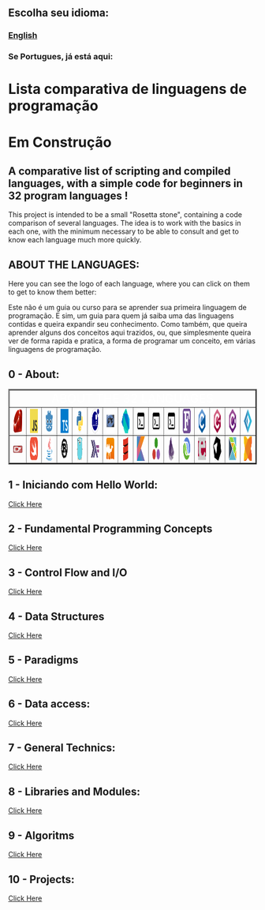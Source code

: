 ## Escolha seu idioma:

###  [English](../../README.md)

### Se Portugues, já está aqui:

# Lista comparativa de linguagens de programação

# Em Construção

## A comparative list of scripting and compiled languages, with a simple code for beginners in 32 program languages !

This project is intended to be a small "Rosetta stone", containing a code comparison of several languages.
The idea is to work with the basics in each one, with the minimum necessary to be able to consult and get to know each language much more quickly.

## ABOUT THE LANGUAGES:

Here you can see the logo of each language, where you can click on them to get to know them better:

Este não é um guia ou curso para se aprender sua primeira linguagem de programação. E sim, um guia para quem já saiba uma das linguagens contidas e queira expandir seu conhecimento. Como também, que queira aprender alguns dos conceitos aqui trazidos, ou, que simplesmente queira ver de forma rapida e pratica, a forma de programar um conceito, em várias linguagens de programação.

## 0 - About:

<table id="id-about" border="2" align="center">
    <tr>
        <td colspan="16" align="center"><font size="5" color="FFFFFF">ABOUT THE 32 LANGUAGES</font></td>
    </tr>
    <tr>
        <!--<td rowspan="2" align="center"><font size="5"></font></td>-->
        <td align="center">
            <a href="https://en.wikipedia.org/wiki/Ruby_(programming_language)" title="Ruby">
                <img align="center" height="50" src="Arquives/img/svg/devicon/ruby-original.svg"/>
            </a>
        </td>
        <td align="center">
            <a href="https://en.wikipedia.org/wiki/Ruby_(programming_language)" title="JavaScript">
                <img align="center" height="50" src="Arquives/img/svg/devicon/javascript-original.svg"/>
            </a>
        </td>
        <td align="center">
            <a href="https://en.wikipedia.org/wiki/Godot_(game_engine)" title="GDscript">
                <img align="center" height="50" src="Arquives/img/svg/devicon/godot-original.svg"/>
            </a>
        </td>
        <td align="center">
            <a href="https://en.wikipedia.org/wiki/TypeScript" title="Typescript">
                <img align="center" height="50" src="Arquives/img/svg/devicon/typescript-original.svg"/>
            </a>
        </td>
        <td align="center">
            <a href="https://en.wikipedia.org/wiki/Python_(programming_language)" title="Python">
                <img align="center" height="50" src="Arquives/img/svg/devicon/python-original.svg"/>
            </a>
        </td>
        <td align="center">
            <a href="https://en.wikipedia.org/wiki/Lua_(programming_language)" title="Lua">
                <img align="center" height="50" src="Arquives/img/svg/devicon/lua-original-wordmark.svg"/>
            </a>
        </td>
        <td align="center">
            <a href="https://en.wikipedia.org/wiki/PHP" title="PHP">
                <img align="center" height="50" src="Arquives/img/svg/devicon/php-original.svg"/>
            </a>
        </td>
        <td align="center">
            <a href="https://en.wikipedia.org/wiki/Dart_(programming_language)" title="Dart">
                <img align="center" height="50" src="Arquives/img/svg/devicon/dart-original.svg"/>
            </a>
        </td>
        <td align="center">
            <a href="https://en.wikipedia.org/wiki/Perl" title="Perl">
                <img align="center" height="50" src="Arquives/img/svg/fontsGoogle/terminal_FILL0_wght400_GRAD0_opsz48.svg"/>
            </a>
        </td>
        <td align="center">
            <a href="https://en.wikipedia.org/wiki/Assembly_language" title="Assembly INTEL64">
                <img align="center" height="50" src="Arquives/img/svg/fontsGoogle/terminal_FILL0_wght400_GRAD0_opsz48.svg"/>
            </a>
        </td>
        <td align="center">
            <a href="https://en.wikipedia.org/wiki/WebAssembly" title="WebAssembly">
                <img align="center" height="50" src="Arquives/img/svg/fontsGoogle/terminal_FILL0_wght400_GRAD0_opsz48.svg"/>
            </a>
        </td>
        <td align="center">
            <a href="https://en.wikipedia.org/wiki/Fortran" title="Modern Fortran">
                <img align="center" height="50" src="Arquives/img/svg/wikimedia/Fortran_logo.svg"/>
            </a>
        </td>
        <td align="center">
            <a href="https://en.wikipedia.org/wiki/C_(programming_language)" title="C lang">
                <img align="center" height="50" src="Arquives/img/svg/devicon/c-original.svg"/>
            </a>
        </td>
        <td align="center">
            <a href="https://en.wikipedia.org/wiki/C%2B%2B" title="C++ lang">
                <img align="center" height="50" src="Arquives/img/svg/devicon/cplusplus-original.svg"/>
            </a>
        </td>
        <td align="center">
            <a href="https://en.wikipedia.org/wiki/C_Sharp_(programming_language)" title="C#">
                <img align="center" height="50" src="Arquives/img/svg/devicon/csharp-original.svg"/>
            </a>
        </td>
        <td align="center">
            <a href="https://en.wikipedia.org/wiki/F_Sharp_(programming_language)" title="F#">
                <img align="center" height="50" src="Arquives/img/svg/devicon/fsharp-original.svg"/>
            </a>
        </td>
    </tr>
    <tr>
        <td align="center">
            <a href="https://en.wikipedia.org/wiki/D_(programming_language)" title="D lang">
                <img align="center" height="50%" width="60" src="Arquives/img/svg/wikimedia/D_Programming_Language_logo.svg"/>
            </a>
        </td>
        <td align="center">
            <a href="https://en.wikipedia.org/wiki/Swift_(programming_language)" title="Swift">
                <img align="center" height="50" src="Arquives/img/svg/devicon/swift-original.svg"/>
            </a>
        </td>
        <td align="center">
            <a href="https://en.wikipedia.org/wiki/Java_(programming_language)" title="Java">
                <img align="center" height="50" src="Arquives/img/svg/devicon/java-original.svg"/>
            </a>
        </td>
        <td align="center">
            <a href="https://en.wikipedia.org/wiki/Rust_(programming_language)" title="Rust">
                <img align="center" height="50" src="Arquives/img/svg/devicon/rust-plain.svg"/>
            </a>
        </td>
        <td align="center">
            <a href="https://en.wikipedia.org/wiki/Go_(programming_language)" title="Go">
                <img align="center" height="50" src="Arquives/img/svg/devicon/go-original.svg"/>
            </a>
        </td>
        <td align="center">
            <a href="https://en.wikipedia.org/wiki/Haskell" title="Haskell">
                <img align="center" height="50" src="Arquives/img/svg/devicon/haskell-original.svg"/>
            </a>
        </td>
        <td align="center">
            <a href="https://en.wikipedia.org/wiki/OCaml" title="OCaml">
                <img align="center" height="50" src="Arquives/img/svg/devicon/ocaml-original.svg"/>
            </a>
        </td>
        <td align="center">
            <a href="https://en.wikipedia.org/wiki/Scala_(programming_language)" title="Scala">
                <img align="center" height="50" src="Arquives/img/svg/devicon/scala-original.svg"/>
            </a>
        </td>
        <td align="center">
            <a href="https://en.wikipedia.org/wiki/Kotlin_(programming_language)" title="Kotlin">
                <img align="center" height="50" src="Arquives/img/svg/devicon/kotlin-original.svg"/>
            </a>
        </td>
        <td align="center">
            <a href="https://en.wikipedia.org/wiki/Julia_(programming_language)" title="Julia">
                <img align="center" height="50" src="Arquives/img/svg/devicon/julia-original.svg"/>
            </a>
        </td>
        <td align="center">
            <a href="https://en.wikipedia.org/wiki/Elixir_(programming_language)" title="Elixir">
                <img align="center" height="50" src="Arquives/img/svg/devicon/elixir-original.svg"/>
            </a>
        </td>
        <td align="center">
            <a href="https://en.wikipedia.org/wiki/Clojure" title="Clojure">
                <img align="center" height="50" src="Arquives/img/svg/devicon/clojure-original.svg"/>
            </a>
        </td>
        <td align="center">
            <a href="https://en.wikipedia.org/wiki/Erlang_(programming_language)" title="Erlang">
                <img align="center" height="50" src="Arquives/img/svg/devicon/erlang-original.svg"/>
            </a>
        </td>
        <td align="center">
            <a href="https://en.wikipedia.org/wiki/Crystal_(programming_language)" title="Crystal">
                <img align="center" height="50" src="Arquives/img/svg/devicon/crystal-original.svg"/>
            </a>
        </td>
        <td align="center">
            <a href="https://en.wikipedia.org/wiki/Elm_(programming_language)" title="Elm">
                <img align="center" height="50" src="Arquives/img/svg/devicon/elm-original.svg"/>
            </a>
        </td>
        <td align="center">
            <a href="https://en.wikipedia.org/wiki/Haxe" title="Haxe">
                <img align="center" height="50" src="Arquives/img/svg/devicon/haxe-original.svg"/>
            </a>
        </td>
    </tr>
</table>

## 1 - Iniciando com Hello World:

[Click Here](Pages/English/0-About.md)

## 2 - Fundamental Programming Concepts

[Click Here](Pages/English/0-About.md)

## 3 - Control Flow and I/O

[Click Here](Pages/English/0-About.md)

## 4 - Data Structures

[Click Here](Pages/English/0-About.md)

<!--
### Array

### Stacks

### Queues

### Lists

### Set

### Dictionary and hashes

### Recursion

### Trees

### Graphs
-->
## 5 - Paradigms

[Click Here](Pages/English/0-About.md)

<!--
### Structured

### Object Oriented

### Functional

### Cuncurrent

### Aspect Oriented

### Event Driven

### Data Driven

### Reactive

### Choreographic

### Logic
-->

## 6 - Data access:

[Click Here](Pages/English/0-About.md)

## 7 - General Technics:

[Click Here](Pages/English/0-About.md)
<!--
### Regular Expressions
### Metaprogramming
### Design Patterns
-->
## 8 - Libraries and Modules:

[Click Here](Pages/English/0-About.md)
<!--
### Custom language librarie
-->
## 9 - Algoritms

[Click Here](Pages/English/0-About.md)

<!--
### Sorting:

#### Bubble sort
#### Selection sort
#### Insertion sort
#### Merge sort
#### Quick sort
#### Heap sort
#### Counting sort
#### Bucket sort
#### Radix sort
#### Gnome sort
#### Bitonic sort
#### Cycle sort
#### Tree sort
#### Pigeonhole sort
#### Block sort
#### Library sort
#### Patience sort
#### Bogo sort
#### Flash sort
#### Tim sort
#### Intro sort
#### Pancake sort
#### Stooge sort
#### Silly sort
#### Smooth sort
#### Funnel sort
#### Bead sort
#### American flag sort
#### Slow sort
#### Odd even sort
#### Splay sort
#### Spaghetti sort
#### Cube sort

### Graphs:

#### Floyd-Warshall
#### Dijkstra
#### Bellman-Ford
#### Kruskal (Minimal Spanning Tree)
#### Prim (Minimal Spanning Tree)
#### Hierholzer (Eulerian path)
#### A* (A Star)
#### Ford-Fulkerson (Maximum Flow in Networks)

### Strings:

#### Brute Force (Substring Matching)
#### Boyer-Moore (Substring Matching)
#### Knuth-Morris-Pratt (Substring Matching)
#### Rabin-Karp (Substring Matching)
#### Levenshtein (Distance Editing)
#### Aho-Corasick (Multiple String Search)

### Randomization:

#### Fisher-Yates Shuffle Algoritm
#### Durstenfeld Shuffle Algoritm
#### Sattolo Shuffle Algoritm
#### Knuth Shuffle Algoritm
#### Gilbert-Shannon-Reeds Shuffle Algoritm
#### L'Ecuyer Shuffle Algoritm

### Optimization and Heuristics:

#### Genetic Algorithm
#### Simulated Annealing (Simulated Annealing) Algorithm
#### Hill Climbing (Hill Climb) Algorithm
#### Simulation Annealing (SA) Algorithm
#### Tabu Search Algorithm
#### Particle Swarm Optimization (PSO) Algorithm

### Encryption:

#### AES (Advanced Encryption Standard)
#### RSA (Rivest-Shamir-Adleman)
#### ECC (Elliptic Curve Cryptography)
#### Triple DES (Data Encryption Standard)
#### DSA (Digital Signature Algorithm)
#### IDEA (International Data Encryption Algorithm)

### Hashing:

#### Secure Hash Algorithm (SHA-1)
#### Secure Hash Algorithm (SHA-512)
#### Message Digest Algorithm (MD5)
#### BLAKE2 Hashing Algorithm
#### Whirlpool Hash Function
#### Skein Hashing Algorithm

### Compression:

#### Huffman Coding
#### LZW (Lempel-Ziv-Welch)
#### BWT (Burrows-Wheeler Transform)
#### Run-Length Encoding
#### Delta Encoding
#### Shannon-Fano

-->

## 10 - Projects:

[Click Here](Pages/English/10-Projects.md)

